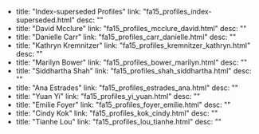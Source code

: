   - title: "Index-superseded Profiles"
    link: "fa15_profiles_index-superseded.html"
    desc: ""
  - title: "David Mcclure"
    link: "fa15_profiles_mcclure_david.html"
    desc: ""
  - title: "Danielle Carr"
    link: "fa15_profiles_carr_danielle.html"
    desc: ""
  - title: "Kathryn Kremnitzer"
    link: "fa15_profiles_kremnitzer_kathryn.html"
    desc: ""
  - title: "Marilyn Bower"
    link: "fa15_profiles_bower_marilyn.html"
    desc: ""
  - title: "Siddhartha Shah"
    link: "fa15_profiles_shah_siddhartha.html"
    desc: ""
  - title: "Ana Estrades"
    link: "fa15_profiles_estrades_ana.html"
    desc: ""
  - title: "Yuan Yi"
    link: "fa15_profiles_yi_yuan.html"
    desc: ""
  - title: "Emilie Foyer"
    link: "fa15_profiles_foyer_emilie.html"
    desc: ""
  - title: "Cindy Kok"
    link: "fa15_profiles_kok_cindy.html"
    desc: ""
  - title: "Tianhe Lou"
    link: "fa15_profiles_lou_tianhe.html"
    desc: ""

